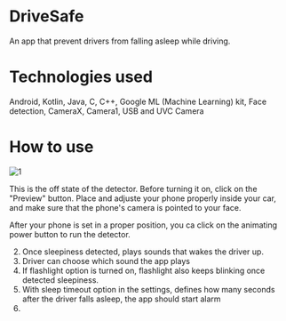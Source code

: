 # DriveSafe
An app that prevent drivers from falling asleep while driving. 

# Technologies used
Android, Kotlin, Java, C, C++, Google ML (Machine Learning) kit, Face detection, CameraX, Camera1, USB and UVC Camera

# How to use

![1](https://github.com/BekhruzDev/DriveSafeNew/assets/88543783/bec5b164-5a30-444f-b73f-75198b3e50ea)

This is the off state of the detector. Before turning it on, click on the "Preview" button. Place and adjuste your phone properly inside your car, and make sure that the phone's camera is pointed to your face. 


After your phone is set in a proper position, you ca click on the animating power button to run the detector.


2. Once sleepiness detected, plays sounds that wakes the driver up.
3. Driver can choose which sound the app plays
4. If flashlight option is turned on, flashlight also keeps blinking once detected sleepiness.
5. With sleep timeout option in the settings, defines how many seconds after the driver falls asleep, the app should start alarm
6. 
